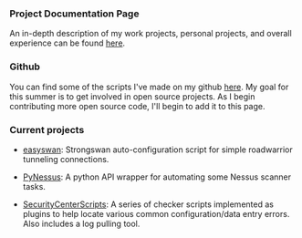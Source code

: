### Project Documentation Page
An in-depth description of my work projects, personal projects, and overall experience can be found [here](https://docs.hillnetwork.me).

### Github
You can find some of the scripts I've made on my github [here](https://github.com/hillnicholas). My goal for this summer is to get involved in open source projects. As I begin contributing more open source code, I'll begin to add it to this page.

### Current projects

* [easyswan](https://github.com/hillnicholas/easyswan): Strongswan auto-configuration script for simple roadwarrior tunneling connections.

* [PyNessus](https://github.com/hillnicholas/pyNessus): A python API wrapper for automating some Nessus scanner tasks.

* [SecurityCenterScripts](https://github.com/hillnicholas/SecurityCenterScripts): A series of checker scripts implemented as plugins to help locate various common configuration/data entry errors. Also includes a log pulling tool.



